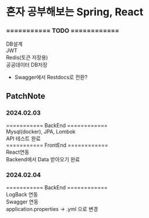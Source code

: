 # 혼자 공부해보는 Spring, React
### =========== TODO ============

DB설계<br/>
JWT<br/>
Redis(토큰 저장용)<br/>
공공데이터 DB저장


* Swagger에서 Restdocs로 전환?
 
### 
## PatchNote

### 2024.02.03
=========== BackEnd ============<br/>
Mysql(docker), JPA, Lombok<br/>
API 테스트 완료<br/>
=========== FrontEnd ============<br/>
React연동<br/>
Backend에서 Data 받아오기 완료<br/>

### 2024.02.04

=========== BackEnd ============<br/>
LogBack 연동<br/>
Swagger 연동<br/>
application.properties -> .yml 으로 변경




